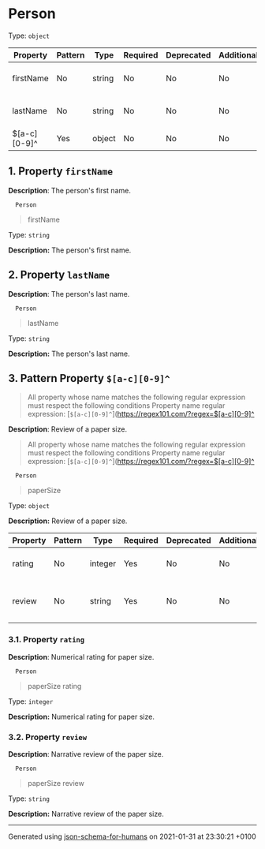 # Person

Type: `object`

| Property | Pattern | Type | Required | Deprecated | Additional | Description |
| -------- | ------- | ---- | -------- | ---------- | ---------- | ----------- |
|firstName|No|string|No|No| No|The person's first name.|
|lastName|No|string|No|No| No|The person's last name.|
|$[a-c][0-9]^|Yes|object|No|No| No|Review of a paper size.|

## <a name="firstName"></a> 1. Property `firstName`

**Description**:  The person's first name.

      Person
 >   firstName

Type: `string`

**Description:** The person's first name.

## <a name="lastName"></a> 2. Property `lastName`

**Description**:  The person's last name.

      Person
 >   lastName

Type: `string`

**Description:** The person's last name.

## <a name="pattern1"></a> 3. Pattern Property `$[a-c][0-9]^`
  > All property whose name matches the following regular expression must respect the following conditions
    Property name regular expression: 
  [`$[a-c][0-9]^`](https://regex101.com/?regex=$[a-c][0-9]^

**Description**:  Review of a paper size.
  > All property whose name matches the following regular expression must respect the following conditions
    Property name regular expression: 
  [`$[a-c][0-9]^`](https://regex101.com/?regex=$[a-c][0-9]^

      Person
 >   paperSize

Type: `object`

**Description:** Review of a paper size.

| Property | Pattern | Type | Required | Deprecated | Additional | Description |
| -------- | ------- | ---- | -------- | ---------- | ---------- | ----------- |
|rating|No|integer|Yes|No| No|Numerical rating for paper size.|
|review|No|string|Yes|No| No|Narrative review of the paper size.|

### <a name="pattern1_rating"></a> 3.1. Property `rating`

**Description**:  Numerical rating for paper size.

      Person
 >   paperSize
 >   rating

Type: `integer`

**Description:** Numerical rating for paper size.

### <a name="pattern1_review"></a> 3.2. Property `review`

**Description**:  Narrative review of the paper size.

      Person
 >   paperSize
 >   review

Type: `string`

**Description:** Narrative review of the paper size.

----------------------------------------------------------------------------------------------------------------------------
Generated using [json-schema-for-humans](https://github.com/coveooss/json-schema-for-humans) on 2021-01-31 at 23:30:21 +0100